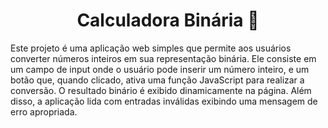 <h1 align="center">Calculadora Binária 🧮</h1>
<p> 
Este projeto é uma aplicação web simples que permite aos usuários converter números inteiros em sua representação binária. Ele consiste em um campo de input onde o usuário pode inserir um número inteiro, e um botão que, quando clicado, ativa uma função JavaScript para realizar a conversão. O resultado binário é exibido dinamicamente na página. Além disso, a aplicação lida com entradas inválidas exibindo uma mensagem de erro apropriada.
</p>

